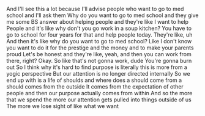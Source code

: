  And I'll see this a lot because I'll advise people who want to go to med school and I'll ask them Why do you want to go to med school and they give me some BS answer about helping people and they're like I want to help People and it's like why don't you go work in a soup kitchen? You have to go to school for four years for that and help people today. They're like, uh And then it's like why do you want to go to med school? Like I don't know you want to do it for the prestige and the money and to make your parents proud Let's be honest and they're like, yeah, and then you can work from there, right? Okay. So like that's not gonna work, dude You're gonna burn out So I think why it's hard to find purpose is literally this is more from a yogic perspective But our attention is no longer directed internally So we end up with is a life of shoulds and where does a should come from a should comes from the outside It comes from the expectation of other people and then our purpose actually comes from within And so the more that we spend the more our attention gets pulled into things outside of us The more we lose sight of like what we want